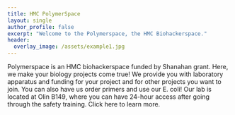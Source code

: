 ```yaml
---
title: HMC PolymerSpace
layout: single
author_profile: false
excerpt: "Welcome to the Polymerspace, the HMC Biohackerspace."
header:
  overlay_image: /assets/example1.jpg
---
```


Polymerspace is an HMC biohackerspace funded by Shanahan grant. Here, we make your biology projects come true! We provide you with laboratory apparatus and funding for your project and for other projects you want to join. You can also have us order primers and use our E. coli! Our lab is located at Olin B149, where you can have 24-hour access after going through the safety training. Click here to learn more.

